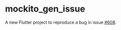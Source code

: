 # mockito_gen_issue

A new Flutter project to reproduce a bug in issue [#608](https://github.com/dart-lang/mockito/issues/608).